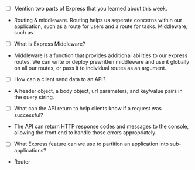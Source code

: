 - [ ] Mention two parts of Express that you learned about this week.

- Routing & middleware. Routing helps us seperate concerns within our application, such as a route for users and a route for tasks. Middleware, such as

- [ ] What is Express Middleware?

- Middleware is a function that provides additional abilities to our express routes. We can write or deploy prewritten middleware and use it globally on all our routes, or pass it to individual routes as an argument.

- [ ] How can a client send data to an API?

- A header object, a body object, url parameters, and key/value pairs in the query string.

- [ ] What can the API return to help clients know if a request was successful?

- The API can return HTTP response codes and messages to the console, allowing the front end to handle those errors appropriately.

- [ ] What Express feature can we use to partition an application into sub-applications?

- Router
